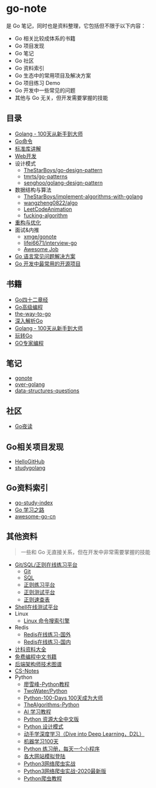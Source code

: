 # go-note

是 Go 笔记，同时也是资料整理，它包括但不限于以下内容：

- Go 相关比较成体系的书籍
- Go 项目发现
- Go 笔记
- Go 社区
- Go 资料索引
- Go 生态中的常用项目及解决方案
- Go 项目练习 Demo
- Go 开发中一些常见的问题
- 其他与 Go 无关，但开发需要掌握的技能



## 目录

- [Golang - 100天从新手到大师](https://github.com/rubyhan1314/Golang-100-Days)
- [Go命令](https://github.com/hyper0x/go_command_tutorial)
- [标准库讲解](https://github.com/polaris1119/The-Golang-Standard-Library-by-Example)
- [Web开发](https://github.com/astaxie/build-web-application-with-golang)
- 设计模式
  - [TheStarBoys/go-design-pattern](https://github.com/TheStarBoys/go-design-pattern)
  - [tmrts/go-patterns](https://github.com/tmrts/go-patterns)
  - [senghoo/golang-design-pattern](https://github.com/senghoo/golang-design-pattern)
- 数据结构与算法
  - [TheStarBoys/implement-algorithms-with-golang](https://github.com/TheStarBoys/implement-algorithms-with-golang)
  - [wangzheng0822/algo](https://github.com/wangzheng0822/algo)
  - [LeetCodeAnimation](https://github.com/MisterBooo/LeetCodeAnimation)
  - [fucking-algorithm](https://github.com/labuladong/fucking-algorithm)
- [重构与优化](https://github.com/dgryski/go-perfbook/blob/master/performance-zh.md)
- 面试&内推
  - [xmge/gonote](https://github.com/xmge/gonote/tree/master/go%E9%9D%A2%E8%AF%95%E9%A2%98)
  - [lifei6671/interview-go](https://github.com/lifei6671/interview-go)
  - [Awesome Job](https://github.com/Dikea/awesome-job)
- [Go 语言常见问题解决方案](./book/go_problem/go_problem.md)
- [Go 开发中最常用的开源项目](./book/project)



## 书籍

- [Go四十二章经](https://github.com/ffhelicopter/Go42/blob/master/SUMMARY.md)
- [Go高级编程](https://github.com/chai2010/advanced-go-programming-book)
- [the-way-to-go](https://github.com/unknwon/the-way-to-go_ZH_CN)
- [深入解析Go](https://github.com/tiancaiamao/go-internals)
- [Golang - 100天从新手到大师](https://github.com/rubyhan1314/Golang-100-Days)
- [玩转Go](https://github.com/hantmac/Mastering_Go_ZH_CN)
- [GO专家编程](https://github.com/RainbowMango/GoExpertProgramming)



## 笔记

- [gonote](https://github.com/xmge/gonote)
- [over-golang](https://github.com/overnote/over-golang)
- [data-structures-questions](https://github.com/KeKe-Li/data-structures-questions)



## 社区

- [Go夜读](https://github.com/talk-go/night)



## Go相关项目发现

- [HelloGitHub](https://github.com/521xueweihan/HelloGitHub)
- [studygolang](https://studygolang.com/projects?p=1)



## Go资料索引

- [go-study-index](https://github.com/unknwon/go-study-index)
- [Go 学习之路](https://github.com/talk-go/read)
- [awesome-go-cn](https://github.com/jobbole/awesome-go-cn)



## 其他资料

> 一些和 Go 无直接关系，但在开发中非常需要掌握的技能

- [Git/SQL/正则在线练习平台](https://github.com/labuladong/fucking-algorithm/blob/master/%E6%8A%80%E6%9C%AF/%E5%9C%A8%E7%BA%BF%E7%BB%83%E4%B9%A0%E5%B9%B3%E5%8F%B0.md)
  - [Git](https://learngitbranching.js.org)
  - [SQL](https://sqlzoo.net/)
  - [正则练习平台](https://regexone.com/)
  - [正则测试平台](https://regexr.com/)
  - [正则速查表](https://www.jb51.net/tools/regexsc.htm)
- [Shell在线测试平台](http://www.dooccn.com/shell/)
- Linux
  - [Linux 命令搜索引擎](https://wangchujiang.com/linux-command/)
- Redis
  - [Redis在线练习-国外](http://try.redis.io/)
  - [Redis在线练习-国内](https://www.freeaihub.com/redis/setup.html)
- [计科资料大全](https://github.com/iamshuaidi/CS-Book)
- [免费编程中文书籍](https://github.com/justjavac/free-programming-books-zh_CN)
- [后端架构师技术图谱](https://github.com/xingshaocheng/architect-awesome)
- [CS-Notes](https://github.com/CyC2018/CS-Notes)
- Python
  - [廖雪峰-Python教程](https://www.liaoxuefeng.com/wiki/1016959663602400)
  - [TwoWater/Python](https://github.com/TwoWater/Python)
  - [Python-100-Days 100天成为大师](https://github.com/jackfrued/Python-100-Days)
  - [TheAlgorithms-Python](https://github.com/TheAlgorithms/Python)
  - [AI 学习教程](https://github.com/apachecn/AiLearning)
  - [Python 资源大全中文版](https://github.com/jobbole/awesome-python-cn)
  - [Python 设计模式](https://github.com/faif/python-patterns)
  - [动手学深度学习（Dive into Deep Learning，D2L）](https://github.com/d2l-ai/d2l-zh)
  - [机器学习100天](https://github.com/MLEveryday/100-Days-Of-ML-Code)
  - [Python 练习册，每天一个小程序](https://github.com/Yixiaohan/show-me-the-code)
  - [各大网站模拟登陆](https://github.com/Kr1s77/awesome-python-login-model)
  - [Python3网络爬虫实战](https://github.com/Jack-Cherish/python-spider)
  - [Python3网络爬虫实战-2020最新版](https://github.com/Jack-Cherish/python-spider/tree/master/2020)
  - [Python爬虫教程](https://github.com/wistbean/learn_python3_spider)


